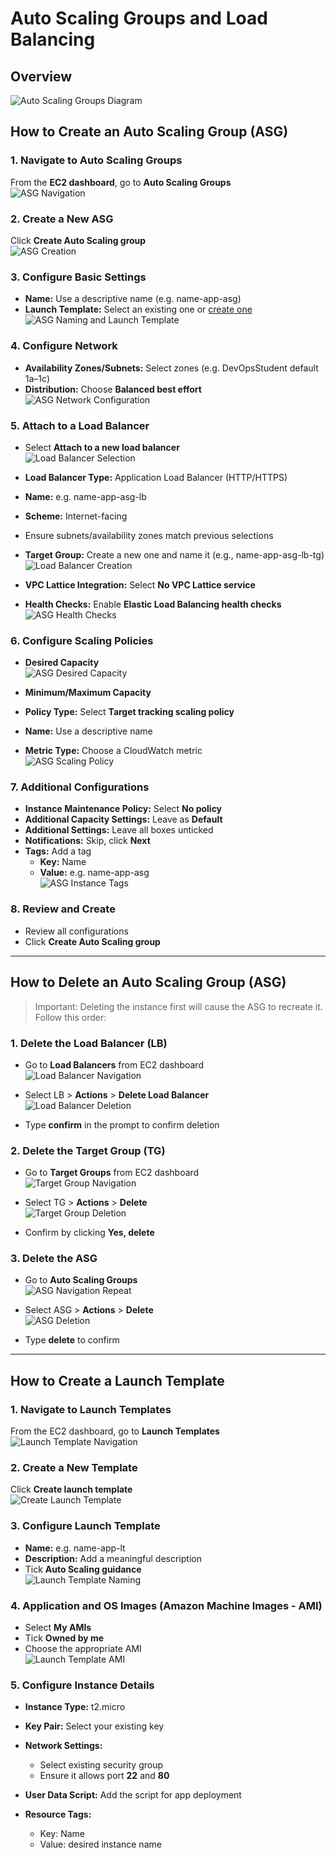 
# Auto Scaling Groups and Load Balancing

## Overview
![Auto Scaling Groups Diagram](./images/ASG-LB-Caleb.png)

## How to Create an Auto Scaling Group (ASG)

### 1. Navigate to Auto Scaling Groups
From the **EC2 dashboard**, go to **Auto Scaling Groups**  
![ASG Navigation](./images/auto_scaling_groups/asg_navigation.png)

### 2. Create a New ASG  
Click **Create Auto Scaling group**  
![ASG Creation](./images/auto_scaling_groups/asg_creation.png)

### 3. Configure Basic Settings
- **Name:** Use a descriptive name (e.g. name-app-asg)
- **Launch Template:** Select an existing one or [create one](#how-to-create-a-launch-template)  
![ASG Naming and Launch Template](./images/auto_scaling_groups/asg_name_launch_template.png)

### 4. Configure Network
- **Availability Zones/Subnets:** Select zones (e.g. DevOpsStudent default 1a–1c)
- **Distribution:** Choose **Balanced best effort**  
![ASG Network Configuration](./images/auto_scaling_groups/asg_network_config.png)

### 5. Attach to a Load Balancer
- Select **Attach to a new load balancer**  
![Load Balancer Selection](./images/auto_scaling_groups/load_balance_selection.png)

- **Load Balancer Type:** Application Load Balancer (HTTP/HTTPS)
- **Name:** e.g. name-app-asg-lb
- **Scheme:** Internet-facing
- Ensure subnets/availability zones match previous selections
- **Target Group:** Create a new one and name it (e.g., name-app-asg-lb-tg)  
![Load Balancer Creation](./images/auto_scaling_groups/load_balancer_creation.png)

- **VPC Lattice Integration:** Select **No VPC Lattice service**
- **Health Checks:** Enable **Elastic Load Balancing health checks**  
![ASG Health Checks](./images/auto_scaling_groups/asg_health_checks.png)

### 6. Configure Scaling Policies
- **Desired Capacity**  
![ASG Desired Capacity](./images/auto_scaling_groups/asg_scaling_policy_desired.png)

- **Minimum/Maximum Capacity**
- **Policy Type:** Select **Target tracking scaling policy**
- **Name:** Use a descriptive name
- **Metric Type:** Choose a CloudWatch metric  
![ASG Scaling Policy](./images/auto_scaling_groups/asg_scaling_policy.png)

### 7. Additional Configurations
- **Instance Maintenance Policy:** Select **No policy**
- **Additional Capacity Settings:** Leave as **Default**
- **Additional Settings:** Leave all boxes unticked
- **Notifications:** Skip, click **Next**
- **Tags:** Add a tag  
  - **Key:** Name  
  - **Value:** e.g. name-app-asg  
![ASG Instance Tags](./images/auto_scaling_groups/asg_instance_tags.png)

### 8. Review and Create
- Review all configurations
- Click **Create Auto Scaling group**

---

## How to Delete an Auto Scaling Group (ASG)

> Important: Deleting the instance first will cause the ASG to recreate it. Follow this order:

### 1. Delete the Load Balancer (LB)
- Go to **Load Balancers** from EC2 dashboard  
  ![Load Balancer Navigation](./images/auto_scaling_groups/load_balancer_navigation.png)

- Select LB > **Actions** > **Delete Load Balancer**  
  ![Load Balancer Deletion](./images/auto_scaling_groups/load_balancer_deletion.png)

- Type **confirm** in the prompt to confirm deletion

### 2. Delete the Target Group (TG)
- Go to **Target Groups** from EC2 dashboard  
  ![Target Group Navigation](./images/auto_scaling_groups/target_group_navigation.png)

- Select TG > **Actions** > **Delete**  
  ![Target Group Deletion](./images/auto_scaling_groups/target_group_deletion.png)

- Confirm by clicking **Yes, delete**

### 3. Delete the ASG
- Go to **Auto Scaling Groups**  
  ![ASG Navigation Repeat](./images/auto_scaling_groups/asg_navigation.png)

- Select ASG > **Actions** > **Delete**  
  ![ASG Deletion](./images/auto_scaling_groups/asg_deletion.png)

- Type **delete** to confirm

---

## How to Create a Launch Template

### 1. Navigate to Launch Templates
From the EC2 dashboard, go to **Launch Templates**  
![Launch Template Navigation](./images/auto_scaling_groups/launch_template_navigation.png)

### 2. Create a New Template
Click **Create launch template**  
![Create Launch Template](./images/auto_scaling_groups/launch_template_creation.png)

### 3. Configure Launch Template
- **Name:** e.g. name-app-lt
- **Description:** Add a meaningful description
- Tick **Auto Scaling guidance**  
![Launch Template Naming](./images/auto_scaling_groups/launch_template_naming.png)

### 4. Application and OS Images (Amazon Machine Images - AMI)
- Select **My AMIs**
- Tick **Owned by me**
- Choose the appropriate AMI  
![Launch Template AMI](./images/auto_scaling_groups/launch_template_AMI.png)

### 5. Configure Instance Details
- **Instance Type:** t2.micro
- **Key Pair:** Select your existing key
- **Network Settings:**  
  - Select existing security group
  - Ensure it allows port **22** and **80**

- **User Data Script:** Add the script for app deployment
- **Resource Tags:**  
  - Key: Name  
  - Value: desired instance name
